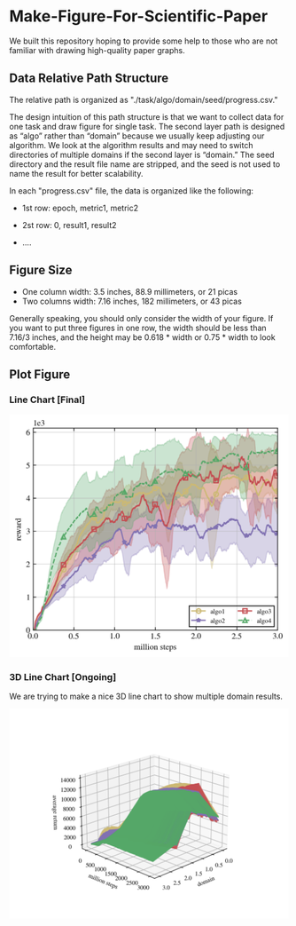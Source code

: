 # Make-Figure-For-Scientific-Paper
We built this repository hoping to provide some help to those who are not familiar with drawing high-quality paper graphs.

## Data Relative Path Structure
The relative path is organized as "./task/algo/domain/seed/progress.csv."

The design intuition of this path structure is that we want to collect data for one task and draw figure for single task. The second layer path is designed as “algo” rather than “domain” because we usually keep adjusting our algorithm. We look at the algorithm results and may need to switch directories of multiple domains if the second layer is “domain.” The seed directory and the result file name are stripped, and the seed is not used to name the result for better scalability.

In each "progress.csv" file, the data is organized like the following:

+ 1st row: epoch, metric1, metric2

+ 2st row: 0, result1, result2
+ ....

## Figure Size
+ One column width: 3.5 inches, 88.9 millimeters, or 21 picas 
+ Two columns width: 7.16 inches, 182 millimeters, or 43 picas

Generally speaking, you should only consider the width of your figure. If you want to put three figures in one row, the width should be less than 7.16/3 inches, and the height may be 0.618 * width or 0.75 * width to look comfortable.

## Plot Figure

### Line Chart [Final]


![plot](./png/linechart.png)

### 3D Line Chart [Ongoing]
We are trying to make a nice 3D line chart to show multiple domain results.

![plot](./png/3dlinechart.png)

